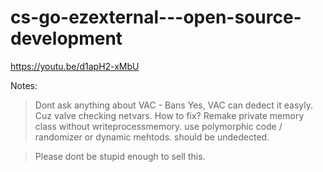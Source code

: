 # cs-go-ezexternal---open-source-development
https://youtu.be/d1apH2-xMbU


Notes:
> Dont ask anything about VAC - Bans
Yes, VAC can dedect it easyly. Cuz valve checking netvars.
How to fix? Remake private memory class without writeprocessmemory. use polymorphic code / randomizer or dynamic mehtods. should be undedected.

> Please dont be stupid enough to sell this.
